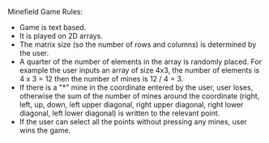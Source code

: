 Minefield Game
Rules:
- Game is text based.
- It is played on 2D arrays.
- The matrix size (so the number of rows and columns) is determined by the user.
- A quarter of the number of elements in the array is randomly placed. For example the user inputs an array of size 4x3, the number of elements is 4 x 3 = 12 then the number of mines is 12 / 4 = 3.
- If there is a "*" mine in the coordinate entered by the user, user loses, otherwise the sum of the number of mines around the coordinate (right, left, up, down, left upper diagonal, right upper diagonal, right lower diagonal, left lower diagonal) is written to the relevant point.
- If the user can select all the points without pressing any mines, user wins the game.
